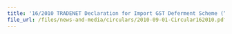 ```yaml
---
title: '16/2010 TRADENET Declaration for Import GST Deferment Scheme (“IGDS”)'
file_url: /files/news-and-media/circulars/2010-09-01-Circular162010.pdf
---
```

